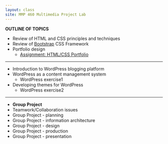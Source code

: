 ```yaml
---
layout: class
site: MMP 460 Multimedia Project Lab
---
```



<!-- {% for post in site.categories.class-notes %}
 <h3>{{ post.title }}</h3>
 <div>{{ post.content }}</div>
{% endfor %}
-->

**OUTLINE OF TOPICS**
- Review of HTML and CSS principles and techniques
- Review of [Bootstrap](https://getbootstrap.com/) CSS Framework
- Portfolio design
  - [Assignment: HTML/CSS Portfolio](http://revitalk.com/mmp460/assignments/portfolio)
   
---------------

- Introduction to WordPress blogging platform
- WordPress as a content management system
  - WordPress exercise1
- Developing themes for WordPress
  - WordPress exercise2
  
---------------

- **Group Project**
 - Teamwork/Collaboration issues
 - Group Project - planning
 - Group Project - information architecture
 - Group Project - design
 - Group Project - production
 - Group Project - presentation
